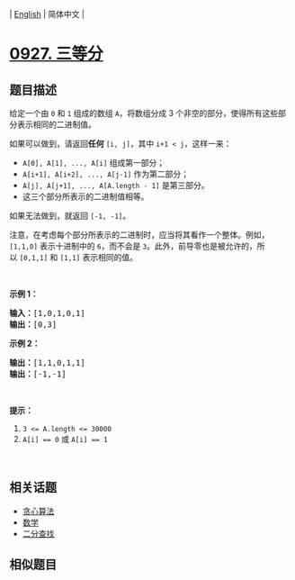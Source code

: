 
| [English](README_EN.md) | 简体中文 |
# [0927. 三等分](https://leetcode-cn.com/problems/three-equal-parts/)
## 题目描述
<p>给定一个由 <code>0</code> 和 <code>1</code> 组成的数组&nbsp;<code>A</code>，将数组分成 3&nbsp;个非空的部分，使得所有这些部分表示相同的二进制值。</p>

<p>如果可以做到，请返回<strong>任何</strong>&nbsp;<code>[i, j]</code>，其中 <code>i+1 &lt; j</code>，这样一来：</p>

<ul>
	<li><code>A[0], A[1], ..., A[i]</code>&nbsp;组成第一部分；</li>
	<li><code>A[i+1], A[i+2], ..., A[j-1]</code>&nbsp;作为第二部分；</li>
	<li><code>A[j], A[j+1], ..., A[A.length - 1]</code> 是第三部分。</li>
	<li>这三个部分所表示的二进制值相等。</li>
</ul>

<p>如果无法做到，就返回&nbsp;<code>[-1, -1]</code>。</p>

<p>注意，在考虑每个部分所表示的二进制时，应当将其看作一个整体。例如，<code>[1,1,0]</code>&nbsp;表示十进制中的&nbsp;<code>6</code>，而不会是&nbsp;<code>3</code>。此外，前导零也是被允许的，所以&nbsp;<code>[0,1,1]</code> 和&nbsp;<code>[1,1]</code>&nbsp;表示相同的值。</p>

<p>&nbsp;</p>

<p><strong>示例 1：</strong></p>

<pre><strong>输入：</strong>[1,0,1,0,1]
<strong>输出：</strong>[0,3]
</pre>

<p><strong>示例 2：</strong></p>

<pre><strong>输出：</strong>[1,1,0,1,1]
<strong>输出：</strong>[-1,-1]</pre>

<p>&nbsp;</p>

<p><strong>提示：</strong></p>

<ol>
	<li><code>3 &lt;= A.length &lt;= 30000</code></li>
	<li><code>A[i] == 0</code>&nbsp;或&nbsp;<code>A[i] == 1</code></li>
</ol>

<p>&nbsp;</p>

## 相关话题
- [贪心算法](https://leetcode-cn.com/tag/greedy)
- [数学](https://leetcode-cn.com/tag/math)
- [二分查找](https://leetcode-cn.com/tag/binary-search)
## 相似题目

